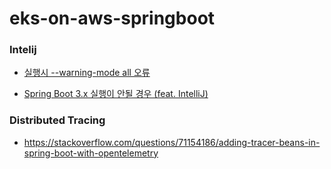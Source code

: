 # eks-on-aws-springboot


### Intelij ###

* [실행시 --warning-mode all 오류](https://vanillacreamdonut.tistory.com/252)

* [Spring Boot 3.x 실행이 안될 경우 (feat. IntelliJ)](https://jojoldu.tistory.com/698)

### Distributed Tracing ###

* https://stackoverflow.com/questions/71154186/adding-tracer-beans-in-spring-boot-with-opentelemetry


